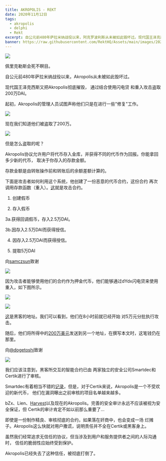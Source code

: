 ```yaml
---
title: AKROPOLIS - REKT
date: 2020年11月12日
tags:
  - akropolis
  - delphi
  - Rekt
excerpt: 自公元前480年萨拉米纳战役以来，阿克罗波利斯从未被如此毁坏过。现代国王泽克西斯又Akropolis彻底摧毁，通过结合使用闪电贷和重入攻击盗取200万DAI。
banner: https://raw.githubusercontent.com/RektHQ/Assets/main/images/2020/11/84604-1.jpg
---
```


![](https://raw.githubusercontent.com/RektHQ/Assets/main/images/2020/11/84604-1.jpg)

佩里克勒斯会死不瞑目。

自公元前480年萨拉米纳战役以来，Akropolis从未被如此毁坏过。

现代国王泽克西斯又把Akropolis彻底摧毁， 通过结合使用闪电贷
和重入攻击盗取200万DAI。

起初，Akropolis的管理人员试图声称他们只是在进行一些"修复"工作。

![](https://lh5.googleusercontent.com/MElhS0VhaZ0DA_lMRYeLoRNafz1YWpafkzgdcV_K9F-HNxz1V7H85KDGkQdP3npLM9Nql6LjtEqzKVUnHMdL8OzlWbsZ9JbFl_L7JQJc_MWKJpYwIRr_AVzsBUvrpEtLpc-xpkDi)

现在我们知道他们被盗取了200万。

![](https://lh5.googleusercontent.com/OGE_yvAkXzHlE9USnNhS0g0NpV3bqHKBj8Z7bAcVT3B0ejQs8bBkWfWJrmqo_83zWyVTq7aOG_JaLTItr7uL_k2TiKOHN7JEqmwp1T6IOY9w9ENZr6ZtbWE2B29XNxAl4ex_UO_r)

但是怎么盗取的呢？

Akropolis协议允许用户将代币存入金库，并获得不同的代币作为回报。你能拿回多少新的代币，
取决于你存入的存款金额。

存款金额是由转账操作前和转账后的余额差额计算的。

下面是攻击者如何利用这个系统，他创建了一份恶意的代币合约，这份合约
再次调用存款函数（重入）。[这](https://etherscan.io/address/0xe2307837524db8961c4541f943598654240bd62f#tokentxns)就是攻击合约。

1. 创建假币

2. 存入假币

3a.获得回调假币，存入2.5万DAI。

3b.因存入2.5万DAI而获得授信。

4. 因存入2.5万DAI而获得授信。

5. 提取5万DAI

向[samczsun](https://twitter.com/samczsun)致谢

![](https://raw.githubusercontent.com/RektHQ/Assets/main/images/2020/11/4d509e7155f551c4d98bb1014b320c61-1.jpg)

因为攻击者能够使用他们的合约作为押金代币，他们能够通过dYdx闪电贷来使用
重入，如下图所示。

![](https://lh4.googleusercontent.com/LxCZ2ZHvBLGPgk7BaoplX3rNuNtfN2JoZ9VeMBZe42MaWMw7ShK_mdgg70RhZJ1DJO4lLn1D8IkAnZ91VKeamI49aW0pDY-7trH07qX2A_ifqbg5xE_1QVLoOxt7qcUBfIYUm8i0)

![](https://lh5.googleusercontent.com/D2wa_EEUSuXUk7r9cRAhX-fwHRv91pmeFeWd1bVR9KFO_IZLXzlzt8I2eJhNfGFP9pOiVokZa58Qn4aFUWlycIIt2gSNNZA5pDSbsy3vqMqsG8eZS1yU8N1qfgQP4_UFbZS0kMfV)

[这](https://etherscan.io/address/0xe2307837524db8961c4541f943598654240bd62f#tokentxns)是黑客的地址。我们可以看到，他们在8小时前就已经开始
对5万元分批执行攻击。

随后，他们将所得中的[200万美元](https://etherscan.io/tx/0xf15623567231c67df2b8bcc5540236fbda2c3ac11ecbec427048f11b582cb869)发送到另一个地址，在撰写本文时，这笔钱仍在那里。

向[@dogetoshi](https://twitter.com/Dogetoshi/status/1326963117356625931?s=20)致谢

![](https://lh3.googleusercontent.com/dSGoJEDMg3SdSHVshM5N8FaLgkai2s1q7gtmCd7-VPKmeNcCew5OXEVAHOQ_Sa9h7iRL021U54658OC8HnVS6MdQSTMxsyjfu6MOKQ-qP5o6Ay0-Jy3NjnVx2dKYEmgAqTrefgjL)

我们应该注意到，黑客所交互的智能合约已由
两家独立的安全公司Smartdec和Certik进行了审核。

Smartdec有着相当不错的[记录](https://blog.smartdec.net/)，但是，对于Certik来说，Akropolis是一个不受欢迎的新代币，
他们在漏洞曝出之前审核的项目名单越来越多。

bZx、Lien、[Harvest](https://www.rekt.news/harvest-finance-rekt/)以及现在的Akropolis。完善的安全审计永远不应该被视为安全保证，但
Certik的审计肯定不如以前那么重要了...

即使是一份制作精良、审核彻底的合约，如果落在奸商中，也会变成一场
烂摊子。Akropolis这么快就对用户撒谎，说明责任并不全在Certik或黑客身上。

虽然我们经常追求无信任的协议，但当涉及到用户和服务提供者之间的人际沟通时，
信任的脆弱性应始终受到保护。

Akropolis已经失去了这种信任，被彻底打倒了。
